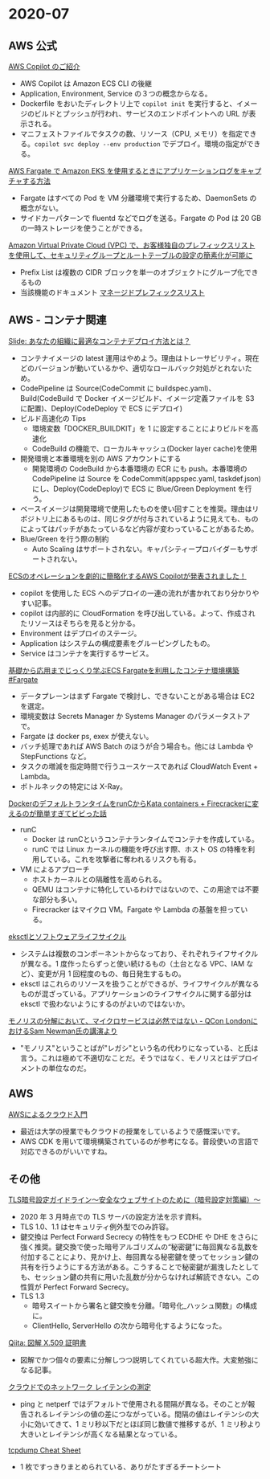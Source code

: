 
# 2020-07

## AWS 公式

[AWS Copilot のご紹介](https://aws.amazon.com/jp/blogs/news/introducing-aws-copilot/)

* AWS Copilot は Amazon ECS CLI の後継
* Application, Environment, Service の３つの概念からなる。
* Dockerfile をおいたディレクトリ上で ```copilot init``` を実行すると、イメージのビルドとプッシュが行われ、サービスのエンドポイントへの URL が表示される。
* マニフェストファイルでタスクの数、リソース（CPU, メモリ）を指定できる。```copilot svc deploy --env production``` でデプロイ。環境の指定ができる。


[AWS Fargate で Amazon EKS を使用するときにアプリケーションログをキャプチャする方法](https://aws.amazon.com/jp/blogs/news/how-to-capture-application-logs-when-using-amazon-eks-on-aws-fargate/)

* Fargate はすべての Pod を VM 分離環境で実行するため、DaemonSets の概念がない。
* サイドカーパターンで fluentd などでログを送る。Fargate の Pod は 20 GB の一時ストレージを使うことができる。


[Amazon Virtual Private Cloud (VPC) で、お客様独自のプレフィックスリストを使用して、セキュリティグループとルートテーブルの設定の簡素化が可能に](https://aws.amazon.com/jp/about-aws/whats-new/2020/06/amazon-virtual-private-cloud-customers-use-prefix-lists-simplify-configuration-security-groups-route-tables/)

* Prefix List は複数の CIDR ブロックを単一のオブジェクトにグループ化できるもの
* 当該機能のドキュメント [マネージドプレフィックスリスト](https://docs.aws.amazon.com/ja_jp/vpc/latest/userguide/managed-prefix-lists.html)


## AWS - コンテナ関連

[Slide: あなたの組織に最適なコンテナデプロイ方法とは？](https://speakerdeck.com/hamadakoji/anatafalsezu-zhi-nizui-shi-nakontenadepuroifang-fa-toha-ecsniokerudepuroizui-xin-ji-neng-tenkosheng-ri)

* コンテナイメージの latest 運用はやめよう。理由はトレーサビリティ。現在どのバージョンが動いているかや、適切なロールバック対処がとれないため。
* CodePipeline は Source(CodeCommit に buildspec.yaml)、Build(CodeBuild で Docker イメージビルド、イメージ定義ファイルを S3 に配置)、Deploy(CodeDeploy で ECS にデプロイ)
* ビルド高速化の Tips
  * 環境変数「DOCKER_BUILDKIT」を 1 に設定することによりビルドを高速化
  * CodeBuild の機能で、ローカルキャッシュ(Docker layer cache)を使用
* 開発環境と本番環境を別の AWS アカウントにする
  * 開発環境の CodeBuild から本番環境の ECR にも push。本番環境の CodePipeline は Source を CodeCommit(appspec.yaml, taskdef.json)にし、Deploy(CodeDeploy)で ECS に Blue/Green Deployment を行う。
* ベースイメージは開発環境で使用したものを使い回すことを推奨。理由はリポジトリ上にあるものは、同じタグが付与されているように見えても、ものによってはパッチがあたっているなど内容が変わっていることがあるため。
* Blue/Green を行う際の制約
  * Auto Scaling はサポートされない。キャパシティープロバイダーもサポートされない。


[ECSのオペレーションを劇的に簡略化するAWS Copilotが発表されました！](https://dev.classmethod.jp/articles/aws-copilot/)

* copilot を使用した ECS へのデプロイの一連の流れが書かれており分かりやすい記事。
* copilot は内部的に CloudFormation を呼び出している。よって、作成されたリソースはそちらを見ると分かる。
* Environment はデプロイのステージ。
* Application はシステムの構成要素をグルーピングしたもの。
* Service はコンテナを実行するサービス。


[基礎から応用までじっくり学ぶECS Fargateを利用したコンテナ環境構築 #Fargate](https://dev.classmethod.jp/articles/developers-io-2020-connect-kaji-ecs-fargate/)

* データプレーンはまず Fargate で検討し、できないことがある場合は EC2 を選定。
* 環境変数は Secrets Manager か Systems Manager のパラメータストアで。
* Fargate は docker ps, exex が使えない。
* バッチ処理であれば AWS Batch のほうが合う場合も。他には Lambda や StepFunctions など。
* タスクの増減を指定時間で行うユースケースであれば CloudWatch Event + Lambda。
* ボトルネックの特定には X-Ray。


[DockerのデフォルトランタイムをrunCからKata containers + Firecrackerに変えるのが簡単すぎてビビった話](https://blog.inductor.me/entry/2020/07/24/012945)

* runC
  * Docker は runCというコンテナランタイムでコンテナを作成している。
  * runC では Linux カーネルの機能を呼び出す際、ホスト OS の特権を利用している。これを攻撃者に奪われるリスクも有る。
* VM によるアプローチ
  * ホストカーネルとの隔離性を高められる。
  * QEMU はコンテナに特化しているわけではないので、この用途では不要な部分も多い。
  * Firecracker はマイクロ VM。Fargate や Lambda の基盤を担っている。


[eksctlとソフトウェアライフサイクル](https://juju-62q.hatenablog.com/entry/2020/07/11/221814)

* システムは複数のコンポーネントからなっており、それぞれライフサイクルが異なる。1 度作ったらずっと使い続けるもの（土台となる VPC、IAM など）、変更が月 1 回程度のもの、毎日発生するもの。
* eksctl はこれらのリソースを扱うことができるが、ライフサイクルが異なるものが混ざっている。アプリケーションのライフサイクルに関する部分は eksctl で扱わないようにするのがよいのではないか。


[モノリスの分解において、マイクロサービスは必然ではない - QCon LondonにおけるSam Newman氏の講演より](https://www.infoq.com/jp/news/2020/06/monolith-decomposition-newman/)

* "モノリス"ということばが"レガシ"という名の代わりになっている、と氏は言う。これは極めて不適切なことだ。そうではなく、モノリスとはデプロイメントの単位なのだ。


## AWS

[AWSによるクラウド入門](https://tomomano.gitlab.io/intro-aws/)

* 最近は大学の授業でもクラウドの授業をしているようで感慨深いです。
* AWS CDK を用いて環境構築されているのが参考になる。普段使いの言語で対応できるのがいいですね。


## その他

[TLS暗号設定ガイドライン～安全なウェブサイトのために（暗号設定対策編）～](https://www.ipa.go.jp/security/vuln/ssl_crypt_config.html)

* 2020 年 3 月時点での TLS サーバの設定方法を示す資料。
* TLS 1.0、1.1 はセキュリティ例外型でのみ許容。
* 鍵交換は Perfect Forward Secrecy の特性をもつ ECDHE や DHE をさらに強く推奨。鍵交換で使った暗号アルゴリズムの“秘密鍵”に毎回異なる乱数を付加することにより、見かけ上、毎回異なる秘密鍵を使ってセッション鍵の共有を行うようにする方法がある。こうすることで秘密鍵が漏洩したとしても、セッション鍵の共有に用いた乱数が分からなければ解読できない。この性質が Perfect Forward Secrecy。
* TLS 1.3
  * 暗号スイートから署名と鍵交換を分離。「暗号化_ハッシュ関数」の構成に。
  * ClientHello, ServerHello の次から暗号化するようになった。


[Qiita: 図解 X.509 証明書](https://qiita.com/TakahikoKawasaki/items/4c35ac38c52978805c69)

* 図解でかつ個々の要素に分解しつつ説明してくれている超大作。大変勉強になる記事。


[クラウドでのネットワーク レイテンシの測定](https://cloud.google.com/blog/ja/products/networking/using-netperf-and-ping-to-measure-network-latency)

* ping と netperf ではデフォルトで使用される間隔が異なる。そのことが報告されるレイテンシの値の差につながっている。間隔の値はレイテンシの大小に効いてきて、1 ミリ秒以下だとほぼ同じ数値で推移するが、1 ミリ秒より大きいとレイテンシが高くなる結果となっている。


[tcpdump Cheat Sheet](https://cdn.comparitech.com/wp-content/uploads/2019/06/tcpdump-cheat-sheet.jpg)

* 1 枚ですっきりまとめられている、ありがたすぎるチートシート
